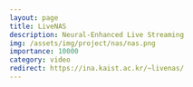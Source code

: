 ```yaml
---
layout: page
title: LiveNAS
description: Neural-Enhanced Live Streaming
img: /assets/img/project/nas/nas.png
importance: 10000
category: video
redirect: https://ina.kaist.ac.kr/~livenas/
---
```

